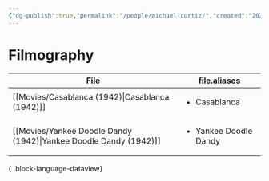 ```yaml
---
{"dg-publish":true,"permalink":"/people/michael-curtiz/","created":"2024-06-17","updated":"2024-07-08"}
---
```



# Filmography

| File                                                                 | file.aliases                          |
| -------------------------------------------------------------------- | ------------------------------------- |
| [[Movies/Casablanca (1942)\|Casablanca (1942)]]                   | <ul><li>Casablanca</li></ul>          |
| [[Movies/Yankee Doodle Dandy (1942)\|Yankee Doodle Dandy (1942)]] | <ul><li>Yankee Doodle Dandy</li></ul> |

{ .block-language-dataview}
